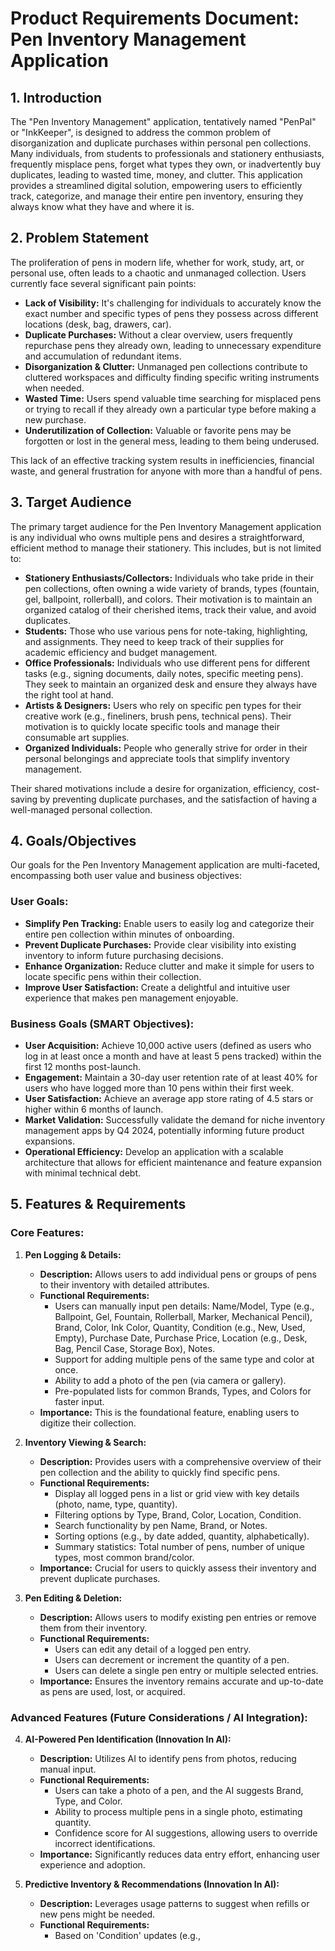 # Product Requirements Document: Pen Inventory Management Application

## 1. Introduction

The "Pen Inventory Management" application, tentatively named "PenPal" or "InkKeeper", is designed to address the common problem of disorganization and duplicate purchases within personal pen collections. Many individuals, from students to professionals and stationery enthusiasts, frequently misplace pens, forget what types they own, or inadvertently buy duplicates, leading to wasted time, money, and clutter. This application provides a streamlined digital solution, empowering users to efficiently track, categorize, and manage their entire pen inventory, ensuring they always know what they have and where it is.

## 2. Problem Statement

The proliferation of pens in modern life, whether for work, study, art, or personal use, often leads to a chaotic and unmanaged collection. Users currently face several significant pain points:

*   **Lack of Visibility:** It's challenging for individuals to accurately know the exact number and specific types of pens they possess across different locations (desk, bag, drawers, car).
*   **Duplicate Purchases:** Without a clear overview, users frequently repurchase pens they already own, leading to unnecessary expenditure and accumulation of redundant items.
*   **Disorganization & Clutter:** Unmanaged pen collections contribute to cluttered workspaces and difficulty finding specific writing instruments when needed.
*   **Wasted Time:** Users spend valuable time searching for misplaced pens or trying to recall if they already own a particular type before making a new purchase.
*   **Underutilization of Collection:** Valuable or favorite pens may be forgotten or lost in the general mess, leading to them being underused.

This lack of an effective tracking system results in inefficiencies, financial waste, and general frustration for anyone with more than a handful of pens.

## 3. Target Audience

The primary target audience for the Pen Inventory Management application is any individual who owns multiple pens and desires a straightforward, efficient method to manage their stationery. This includes, but is not limited to:

*   **Stationery Enthusiasts/Collectors:** Individuals who take pride in their pen collections, often owning a wide variety of brands, types (fountain, gel, ballpoint, rollerball), and colors. Their motivation is to maintain an organized catalog of their cherished items, track their value, and avoid duplicates.
*   **Students:** Those who use various pens for note-taking, highlighting, and assignments. They need to keep track of their supplies for academic efficiency and budget management.
*   **Office Professionals:** Individuals who use different pens for different tasks (e.g., signing documents, daily notes, specific meeting pens). They seek to maintain an organized desk and ensure they always have the right tool at hand.
*   **Artists & Designers:** Users who rely on specific pen types for their creative work (e.g., fineliners, brush pens, technical pens). Their motivation is to quickly locate specific tools and manage their consumable art supplies.
*   **Organized Individuals:** People who generally strive for order in their personal belongings and appreciate tools that simplify inventory management.

Their shared motivations include a desire for organization, efficiency, cost-saving by preventing duplicate purchases, and the satisfaction of having a well-managed personal collection.

## 4. Goals/Objectives

Our goals for the Pen Inventory Management application are multi-faceted, encompassing both user value and business objectives:

### User Goals:

*   **Simplify Pen Tracking:** Enable users to easily log and categorize their entire pen collection within minutes of onboarding.
*   **Prevent Duplicate Purchases:** Provide clear visibility into existing inventory to inform future purchasing decisions.
*   **Enhance Organization:** Reduce clutter and make it simple for users to locate specific pens within their collection.
*   **Improve User Satisfaction:** Create a delightful and intuitive user experience that makes pen management enjoyable.

### Business Goals (SMART Objectives):

*   **User Acquisition:** Achieve 10,000 active users (defined as users who log in at least once a month and have at least 5 pens tracked) within the first 12 months post-launch.
*   **Engagement:** Maintain a 30-day user retention rate of at least 40% for users who have logged more than 10 pens within their first week.
*   **User Satisfaction:** Achieve an average app store rating of 4.5 stars or higher within 6 months of launch.
*   **Market Validation:** Successfully validate the demand for niche inventory management apps by Q4 2024, potentially informing future product expansions.
*   **Operational Efficiency:** Develop an application with a scalable architecture that allows for efficient maintenance and feature expansion with minimal technical debt.

## 5. Features & Requirements

### Core Features:

1.  **Pen Logging & Details:**
    *   **Description:** Allows users to add individual pens or groups of pens to their inventory with detailed attributes.
    *   **Functional Requirements:**
        *   Users can manually input pen details: Name/Model, Type (e.g., Ballpoint, Gel, Fountain, Rollerball, Marker, Mechanical Pencil), Brand, Color, Ink Color, Quantity, Condition (e.g., New, Used, Empty), Purchase Date, Purchase Price, Location (e.g., Desk, Bag, Pencil Case, Storage Box), Notes.
        *   Support for adding multiple pens of the same type and color at once.
        *   Ability to add a photo of the pen (via camera or gallery).
        *   Pre-populated lists for common Brands, Types, and Colors for faster input.
    *   **Importance:** This is the foundational feature, enabling users to digitize their collection.

2.  **Inventory Viewing & Search:**
    *   **Description:** Provides users with a comprehensive overview of their pen collection and the ability to quickly find specific pens.
    *   **Functional Requirements:**
        *   Display all logged pens in a list or grid view with key details (photo, name, type, quantity).
        *   Filtering options by Type, Brand, Color, Location, Condition.
        *   Search functionality by pen Name, Brand, or Notes.
        *   Sorting options (e.g., by date added, quantity, alphabetically).
        *   Summary statistics: Total number of pens, number of unique types, most common brand/color.
    *   **Importance:** Crucial for users to quickly assess their inventory and prevent duplicate purchases.

3.  **Pen Editing & Deletion:**
    *   **Description:** Allows users to modify existing pen entries or remove them from their inventory.
    *   **Functional Requirements:**
        *   Users can edit any detail of a logged pen entry.
        *   Users can decrement or increment the quantity of a pen.
        *   Users can delete a single pen entry or multiple selected entries.
    *   **Importance:** Ensures the inventory remains accurate and up-to-date as pens are used, lost, or acquired.

### Advanced Features (Future Considerations / AI Integration):

4.  **AI-Powered Pen Identification (Innovation In AI):**
    *   **Description:** Utilizes AI to identify pens from photos, reducing manual input.
    *   **Functional Requirements:**
        *   Users can take a photo of a pen, and the AI suggests Brand, Type, and Color.
        *   Ability to process multiple pens in a single photo, estimating quantity.
        *   Confidence score for AI suggestions, allowing users to override incorrect identifications.
    *   **Importance:** Significantly reduces data entry effort, enhancing user experience and adoption.

5.  **Predictive Inventory & Recommendations (Innovation In AI):**
    *   **Description:** Leverages usage patterns to suggest when refills or new pens might be needed.
    *   **Functional Requirements:**
        *   Based on 'Condition' updates (e.g., 